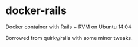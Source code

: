 docker-rails
============

Docker container with Rails + RVM on Ubuntu 14.04

Borrowed from quirky/rails with some minor tweaks.

